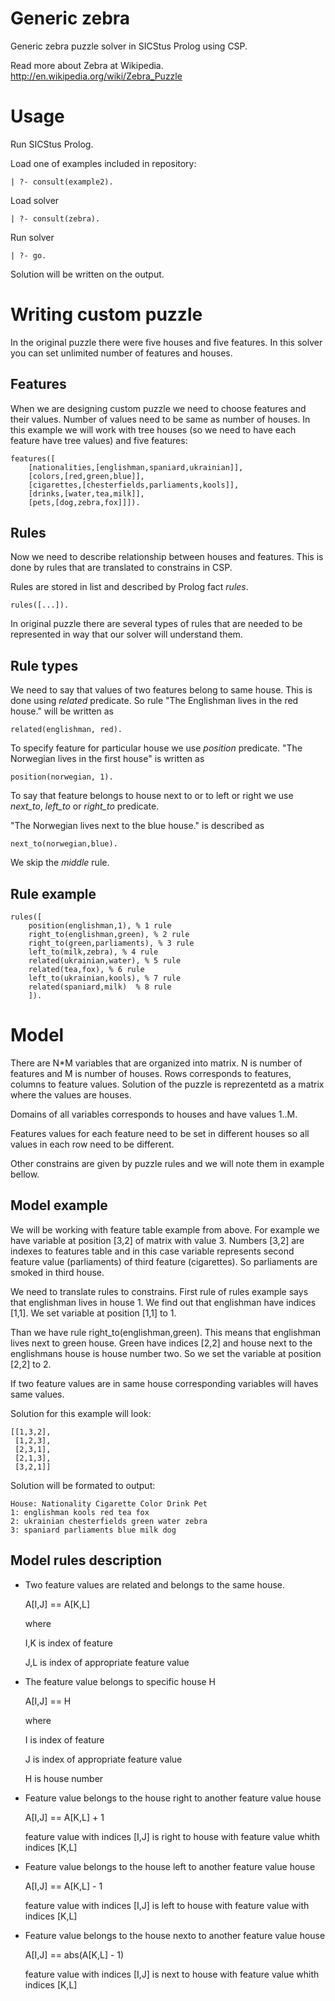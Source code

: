 Generic zebra
==============

Generic zebra puzzle solver in SICStus Prolog using CSP.

Read more about Zebra at Wikipedia. http://en.wikipedia.org/wiki/Zebra_Puzzle

Usage
=====

Run SICStus Prolog.

Load one of examples included in repository:

    | ?- consult(example2).

Load solver

    | ?- consult(zebra).

Run solver

    | ?- go.
   
Solution will be written on the output.

Writing custom puzzle
=====================

In the original puzzle there were five houses and five features. In this solver you can set unlimited number of features and houses.

Features
--------

When we are designing custom puzzle we need to choose features and their values. Number of values need to be same as number of houses. In this example we will work with tree houses (so we need to have each feature have tree values) and five features:

    features([
        [nationalities,[englishman,spaniard,ukrainian]],
        [colors,[red,green,blue]],
        [cigarettes,[chesterfields,parliaments,kools]],
        [drinks,[water,tea,milk]],
        [pets,[dog,zebra,fox]]]).

Rules
-----

Now we need to describe relationship between houses and features. This is done by rules that are translated to constrains in CSP. 

Rules are stored in list and described by Prolog fact *rules*.

    rules([...]).
    
In original puzzle there are several types of rules that are needed to be represented in way that our solver will understand them.

Rule types
----------
   
We need to say that values of two features belong to same house. This is done using *related* predicate. 
So rule "The Englishman lives in the red house." will be written as 
    
    related(englishman, red).

To specify feature for particular house we use *position* predicate.
"The Norwegian lives in the first house" is written as

    position(norwegian, 1).

To say that feature belongs to house next to or to left or right we use *next_to*, *left_to* or *right_to* predicate. 

"The Norwegian lives next to the blue house." is described as

    next_to(norwegian,blue).

We skip the *middle* rule.


Rule example
------------

    rules([
        position(englishman,1), % 1 rule
        right_to(englishman,green), % 2 rule
        right_to(green,parliaments), % 3 rule
        left_to(milk,zebra), % 4 rule
        related(ukrainian,water), % 5 rule
        related(tea,fox), % 6 rule
        left_to(ukrainian,kools), % 7 rule
        related(spaniard,milk)  % 8 rule
        ]).

Model
=====

There are N*M variables that are organized into matrix. N is number of features and M is number of houses. Rows corresponds to features, columns to feature values. Solution of the puzzle is reprezentetd as a matrix where the values are houses.

Domains of all variables corresponds to houses and have values 1..M.

Features values for each feature need to be set in different houses so all values in each row need to be different.

Other constrains are given by puzzle rules and we will note them in example bellow.

Model example
-------------

We will be working with feature table example from above. For example we have variable at position [3,2] of matrix with value 3. Numbers [3,2] are indexes to features table and in this case variable represents second feature value (parliaments) of third feature (cigarettes). So parliaments are smoked in third house.

We need to translate rules to constrains. First rule of rules example says that englishman lives in house 1. We find out that englishman have indices  [1,1]. We set variable at position [1,1] to 1.

Than we have rule right_to(englishman,green). This means that englishman lives next to green house. Green have indices [2,2] and house next to the englishmans house is house number two. So we set the variable at position [2,2] to 2.

If two feature values are in same house corresponding variables will haves same values.

Solution for this example will look:

    [[1,3,2],
     [1,2,3],
     [2,3,1],
     [2,1,3],
     [3,2,1]]


Solution will be formated to output:

    House: Nationality Cigarette Color Drink Pet
    1: englishman kools red tea fox
    2: ukrainian chesterfields green water zebra
    3: spaniard parliaments blue milk dog
    
    
Model rules description
-----------------------

- Two feature values are related and belongs to the same house.  

    A[I,J] == A[K,L]
    
    where
    
    I,K is index of feature
    
    J,L is index of appropriate feature value


- The feature value belongs to specific house H  

    A[I,J] == H
    
    where
    
    I is index of feature
    
    J is index of appropriate feature value
    
    H is house number

- Feature value belongs to the house right to another feature value house
    
    A[I,J] == A[K,L] + 1
    
    feature value with indices [I,J] is right to house with feature value whith indices [K,L]
    
- Feature value belongs to the house left to another feature value house
    
    A[I,J] == A[K,L] - 1
    
    feature value with indices [I,J] is left to house with feature value with indices [K,L]


- Feature value belongs to the house nexto to another feature value house
    
    A[I,J] == abs(A[K,L] - 1)
    
    feature value with indices [I,J] is next to house with feature value whith indices [K,L]
